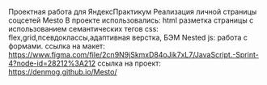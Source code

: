 Проектная работа для ЯндексПрактикум
Реализация личной страницы соцсетей Mesto
В проекте использовались:
html разметка страницы с использованием семантических тегов
css: flex,grid,псевдоклассы,адаптивная верстка, БЭМ Nested
js: работа с формами.
ссылка на макет: https://www.figma.com/file/2cn9N9jSkmxD84oJik7xL7/JavaScript.-Sprint-4?node-id=28212%3A212
ссылка на проект: https://denmog.github.io/Mesto/